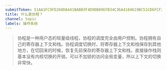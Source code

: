 ```yaml
---
submitToken: 51AA1FC9FD268DA441BABB3F4D9DB89EFB34C36A4104619BC51CD6FCF2C499CC
title: 什么是协程？
channel: topic
labels: 操作系统
---
```


> 协程是一种用户态的轻量级线程，协程的调度完全由用户控制。协程拥有自己的寄存器上下文和栈。协程调度切换时，将寄存器上下文和栈保存到其他地方，在切回来的时候，恢复先前保存的寄存器上下文和栈，直接操作栈则基本没有内核切换的开销，可以不加锁的访问全局变量，所以上下文的切换非常快。
